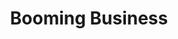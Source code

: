 ---
title: Booming Business
client: RecommendWP
image: '/assets/images/booming-business.jpg'
thumbnail: /assets/images/thumbs/booming-business.jpg
categories:
    - wordpress
---